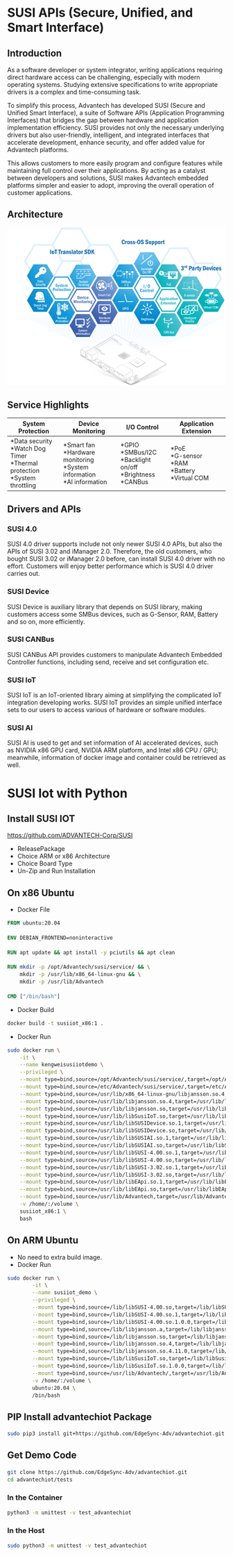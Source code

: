 # SUSI APIs (Secure, Unified, and Smart Interface)
## Introduction
As a software developer or system integrator, writing applications requiring direct hardware access can be challenging, especially with modern operating systems. Studying extensive specifications to write appropriate drivers is a complex and time-consuming task.

To simplify this process, Advantech has developed SUSI (Secure and Unified Smart Interface), a suite of Software APIs (Application Programming Interfaces) that bridges the gap between hardware and application implementation efficiency. SUSI provides not only the necessary underlying drivers but also user-friendly, intelligent, and integrated interfaces that accelerate development, enhance security, and offer added value for Advantech platforms.

This allows customers to more easily program and configure features while maintaining full control over their applications. By acting as a catalyst between developers and solutions, SUSI makes Advantech embedded platforms simpler and easier to adopt, improving the overall operation of customer applications.

## Architecture

![image](photo.png)

## Service Highlights

| System Protection | Device Monitoring | I/O Control | Application Extension |
| ----------------- | ----------------- | ----------- | ----------- |
| *Data security <br>*Watch Dog Timer <br>*Thermal protection<br> *System throttling              | *Smart fan <br>*Hardware monitoring <br>*System information <br>*AI information             | *GPIO <br>*SMBus/I2C <br>*Backlight on/off <br>*Brightness <br>*CANBus | *PoE <br>*G-sensor <br>*RAM <br> *Battery <br>*Virtual COM |

## Drivers and APIs

### SUSI 4.0
SUSI 4.0 driver supports include not only newer SUSI 4.0 APIs, but also the APIs of SUSI 3.02 and iManager 2.0. Therefore, the old customers, who bought SUSI 3.02 or iManager 2.0 before, can install SUSI 4.0 driver with no effort. Customers will enjoy better performance which is SUSI 4.0 driver carries out.

### SUSI Device
SUSI Device is auxiliary library that depends on SUSI library, making customers access some SMBus devices, such as G-Sensor, RAM, Battery and so on, more efficiently.

### SUSI CANBus
SUSI CANBus API provides customers to manipulate Advantech Embedded Controller functions, including send, receive and set configuration etc.

### SUSI IoT
SUSI IoT is an IoT-oriented library aiming at simplifying the complicated IoT integration developing works. SUSI IoT provides an simple unified interface sets to our users to access various of hardware or software modules.

### SUSI AI
SUSI AI is used to get and set information of AI accelerated devices, such as NVIDIA x86 GPU card, NVIDIA ARM platform, and Intel x86 CPU / GPU; meanwhile, information of docker image and container could be retrieved as well.

# SUSI Iot with Python

## Install SUSI IOT
https://github.com/ADVANTECH-Corp/SUSI

* ReleasePackage
* Choice ARM or x86 Architecture
* Choice Board Type
* Un-Zip and Run Installation

## On x86 Ubuntu
* Docker File
```dockerfile
FROM ubuntu:20.04

ENV DEBIAN_FRONTEND=noninteractive

RUN apt update && apt install -y pciutils && apt clean

RUN mkdir -p /opt/Advantech/susi/service/ && \
    mkdir -p /usr/lib/x86_64-linux-gnu && \
    mkdir -p /usr/lib/Advantech

CMD ["/bin/bash"]
```
* Docker Build
```bash
docker build -t susiiot_x86:1 .
```
* Docker Run
```bash
sudo docker run \
    -it \
    --name kengweisusiiotdemo \
    --privileged \
    --mount type=bind,source=/opt/Advantech/susi/service/,target=/opt/Advantech/susi/service/,readonly \
    --mount type=bind,source=/etc/Advantech/susi/service/,target=/etc/Advantech/susi/service/,readonly \
    --mount type=bind,source=/usr/lib/x86_64-linux-gnu/libjansson.so.4,target=/usr/lib/x86_64-linux-gnu/libjansson.so.4,readonly \
    --mount type=bind,source=/usr/lib/libjansson.so.4,target=/usr/lib/libjansson.so.4,readonly \
    --mount type=bind,source=/usr/lib/libjansson.so,target=/usr/lib/libjansson.so,readonly \
    --mount type=bind,source=/usr/lib/libSusiIoT.so,target=/usr/lib/libSusiIoT.so,readonly \
    --mount type=bind,source=/usr/lib/libSUSIDevice.so.1,target=/usr/lib/libSUSIDevice.so.1,readonly \
    --mount type=bind,source=/usr/lib/libSUSIDevice.so,target=/usr/lib/libSUSIDevice.so,readonly \
    --mount type=bind,source=/usr/lib/libSUSIAI.so.1,target=/usr/lib/libSUSIAI.so.1,readonly \
    --mount type=bind,source=/usr/lib/libSUSIAI.so,target=/usr/lib/libSUSIAI.so,readonly \
    --mount type=bind,source=/usr/lib/libSUSI-4.00.so.1,target=/usr/lib/libSUSI-4.00.so.1,readonly \
    --mount type=bind,source=/usr/lib/libSUSI-4.00.so,target=/usr/lib/libSUSI-4.00.so,readonly \
    --mount type=bind,source=/usr/lib/libSUSI-3.02.so.1,target=/usr/lib/libSUSI-3.02.so.1,readonly \
    --mount type=bind,source=/usr/lib/libSUSI-3.02.so,target=/usr/lib/libSUSI-3.02.so,readonly \
    --mount type=bind,source=/usr/lib/libEApi.so.1,target=/usr/lib/libEApi.so.1,readonly \
    --mount type=bind,source=/usr/lib/libEApi.so,target=/usr/lib/libEApi.so,readonly \
    --mount type=bind,source=/usr/lib/Advantech,target=/usr/lib/Advantech,readonly \
    -v /home/:/volume \
    susiiot_x86:1 \
    bash
```

## On ARM Ubuntu
* No need to extra build image. 
* Docker Run
```bash
sudo docker run \
        -it \
        --name susiiot_demo \
        --privileged \
        --mount type=bind,source=/lib/libSUSI-4.00.so,target=/lib/libSUSI-4.00.so,readonly \
        --mount type=bind,source=/lib/libSUSI-4.00.so.1,target=/lib/libSUSI-4.00.so.1,readonly \
        --mount type=bind,source=/lib/libSUSI-4.00.so.1.0.0,target=/lib/libSUSI-4.00.so.1.0.0,readonly \
        --mount type=bind,source=/lib/libjansson.a,target=/lib/libjansson.a,readonly \
        --mount type=bind,source=/lib/libjansson.so,target=/lib/libjansson.so,readonly \
        --mount type=bind,source=/lib/libjansson.so.4,target=/lib/libjansson.so.4,readonly \
        --mount type=bind,source=/lib/libjansson.so.4.11.0,target=/lib/libjansson.so.4.11.0,readonly \
        --mount type=bind,source=/lib/libSusiIoT.so,target=/lib/libSusiIoT.so,readonly \
        --mount type=bind,source=/lib/libSusiIoT.so.1.0.0,target=/lib/libSusiIoT.so.1.0.0,readonly \
        --mount type=bind,source=/usr/lib/Advantech/,target=/usr/lib/Advantech/,readonly \
        -v /home/:/volume \
        ubuntu:20.04 \
        /bin/bash
```

## PIP Install advantechiot Package
```sh
sudo pip3 install git+https://github.com/EdgeSync-Adv/advantechiot.git
```
## Get Demo Code
```sh
git clone https://github.com/EdgeSync-Adv/advantechiot.git
cd advantechiot/tests
```
### In the Container
```sh
python3 -m unittest -v test_advantechiot
```
### In the Host
```sh
sudo python3 -m unittest -v test_advantechiot
```